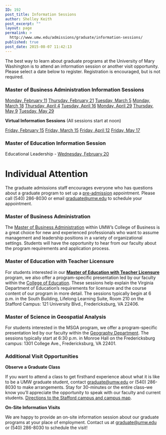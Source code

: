 ```yaml
---
ID: 192
post_title: Information Sessions
author: Shelley Keith
post_excerpt: ""
layout: page
permalink: >
  http://www.umw.edu/admissions/graduate/information-sessions/
published: true
post_date: 2015-08-07 11:42:13
---
```

The best way to learn about graduate programs at the University of Mary Washington is to attend an information session or another visit opportunity. Please select a date below to register. Registration is encouraged, but is not required.
<h3>Master of Business Administration Information Sessions</h3>
<a href="https://umw.askadmissions.net/Portal/EI/ViewDetails?gid=6235777254a3adace0407d8f72d7a722b7761c">Monday, February 11</a>
<a href="https://umw.askadmissions.net/Portal/EI/ViewDetails?gid=623577f00ba605eed0456e87f1e30bb5257394">Thursday, February 21</a>
<a href="https://umw.askadmissions.net/Portal/EI/ViewDetails?gid=6235772544e75caa44402bbc729fd9ac8881d0">Tuesday, March 5</a>
<a href="https://umw.askadmissions.net/Portal/EI/ViewDetails?gid=623577c4018e3a8182455b830b72b21720e860">Monday, March 18</a>
<a href="https://umw.askadmissions.net/Portal/EI/ViewDetails?gid=62357765b6f05097a34e42b118049c7b3a9ae9">Thursday, April 4</a>
<a href="https://umw.askadmissions.net/Portal/EI/ViewDetails?gid=623577ccc09a4837274c00b86a2b5beeff59e2">Tuesday, April 16</a>
<a href="https://umw.askadmissions.net/Portal/EI/ViewDetails?gid=623577db55e877e853412cb2e41cb90d1f8ffa">Monday, April 29</a>
<a href="https://umw.askadmissions.net/Portal/EI/ViewDetails?gid=62357701a2813f49814acdbb31847f79447ac7">Thursday, May 9</a>
<a href="https://umw.askadmissions.net/Portal/EI/ViewDetails?gid=623577692217409ffe472bb0eee0e64f718a46">Tuesday, May 29</a>

<strong>Virtual Information Sessions</strong> (All sessions start at noon)

<a href="https://umw.askadmissions.net/Portal/EI/ViewDetails?gid=6235775d98d5b0f726407b9370de1ee0e7d212">Friday, February 15</a>
<a href="https://umw.askadmissions.net/Portal/EI/ViewDetails?gid=6235770839fe7f96894f7ba5be8156475188c8">Friday, March 15</a>
<a href="https://umw.askadmissions.net/Portal/EI/ViewDetails?gid=623577435fcbce9d494d03adf32643fc921ea1">Friday, April 12</a>
<a href="https://umw.askadmissions.net/Portal/EI/ViewDetails?gid=623577067a02090afa40f0aa3817d3f5d4f87d">Friday, May 17</a>
<h3>Master of Education Information Session</h3>
Educational Leadership - <a href="https://umw.askadmissions.net/Portal/EI/ViewDetails?gid=623577af225a3b18a94f1ca9142f036d91bf8e">Wednesday, February 20</a>
<h1>Individual Attention</h1>
The graduate admissions staff encourages everyone who has questions about a graduate program to set up a <a href="http://www.umw.edu/admissions/graduate/advising/">pre-admission</a> appointment. Please call (540) 286-8030 or email <a href="mailto:graduate@umw.edu">graduate@umw.edu</a> to schedule your appointment.
<h3>Master of Business Administration</h3>
The <a href="http://www.umw.edu/admissions/graduate/degrees/mba/">Master of Business Administration</a> within UMW’s College of Business is a great choice for new and experienced professionals who want to assume management and leadership positions in a variety of organizational settings. Students will have the opportunity to hear from our faculty about the program requirements and application process.
<h3>Master of Education with Teacher Licensure</h3>
For students interested in our <a href="http://www.umw.edu/admissions/graduate/degrees/med-teacher-licensure/"><strong>Master of Education with Teacher Licensure</strong></a> program, we also offer a program-specific presentation led by our faculty within the <a href="http://education.umw.edu">College of Education</a>. These sessions help explain the Virginia Department of Education’s requirements for licensure and the course content of our program in more detail. The sessions typically begin at 6 p.m. in the South Building, Lifelong Learning Suite, Room 210 on the Stafford Campus: 121 University Blvd., Fredericksburg, VA 22406.
<h3>Master of Science in Geospatial Analysis</h3>
For students interested in the MSGA program, we offer a program-specific presentation led by our faculty within the <a href="http://cas.umw.edu/geography/">Geography Department</a>. The sessions typically start at 6:30 p.m. in Monroe Hall on the Fredericksburg campus: 1301 College Ave., Fredericksburg, VA 22401.
<h3>Additional Visit Opportunities</h3>
<strong>Observe a Graduate Class</strong>

If you want to attend a class to get firsthand experience about what it is like to be a UMW graduate student, contact <a href="mailto:graduate@umw.edu">graduate@umw.edu</a> or (540) 286-8030 to make arrangements. Stay for 30-minutes or the entire class–we know you’ll appreciate the opportunity to speak with our faculty and current students. <a href="http://www.umw.edu/visitors/stafford-campus/">Directions to the Stafford campus and campus map</a>.

<strong>On-Site Information Visits</strong>

We are happy to provide an on-site information session about our graduate programs at your place of employment. Contact us at <a href="mailto:graduate@umw.edu">graduate@umw.edu</a> or (540) 286-8030 to schedule the visit!